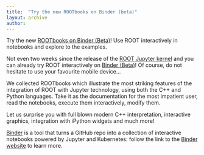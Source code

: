 ```yaml
---
title:  "Try the new ROOTbooks on Binder (beta)"
layout: archive
author:
---
```


Try the new [ROOTbooks on Binder (Beta)](http://mybinder.org/repo/cernphsft/rootbinder)! Use ROOT interactively in notebooks and explore to the examples.

Not even two weeks since the release of the [ROOT Jupyter kernel](https://root.cern.ch/root-has-its-jupyter-kernel) and you can already try ROOT interactively on [Binder (Beta)](http://mybinder.org/repo/cernphsft/rootbinder)! Of course, do not hesitate to use your favourite mobile device...

We collected ROOTbooks which illustrate the most striking features of the integration of ROOT with Jupyter technology, using both the C++ and Python languages. Take it as the
documentation for the most impatient user, read the notebooks, execute them interactively, modify them.

Let us surprise you with full blown modern C++ interpretation, interactive graphics, integration with iPython widgets and much more!

[Binder](http://www.mybinder.org) is a tool that turns a GitHub repo into a collection of interactive notebooks powered by Jupyter and Kubernetes: follow the link to the [Binder website](http://www.mybinder.org) to learn more.